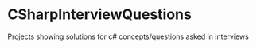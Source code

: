 # CSharpInterviewQuestions
Projects showing solutions for c# concepts/questions asked in interviews

